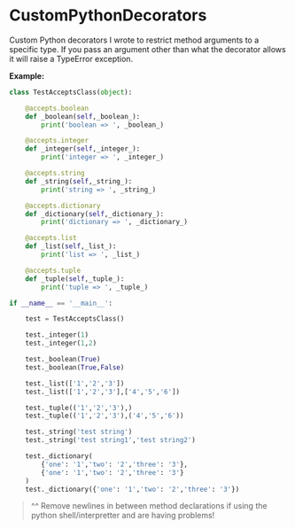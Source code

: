 # CustomPythonDecorators
Custom Python decorators I wrote to restrict method arguments to a specific type. If you pass an argument other than what the decorator allows it will raise a TypeError exception.

**Example:**

```python
class TestAcceptsClass(object):

    @accepts.boolean
    def _boolean(self,_boolean_):
        print('boolean => ', _boolean_)

    @accepts.integer
    def _integer(self,_integer_):
        print('integer => ', _integer_)

    @accepts.string
    def _string(self,_string_):
        print('string => ', _string_)

    @accepts.dictionary
    def _dictionary(self,_dictionary_):
        print('dictionary => ', _dictionary_)

    @accepts.list
    def _list(self,_list_):
        print('list => ', _list_)

    @accepts.tuple
    def _tuple(self,_tuple_):
        print('tuple => ', _tuple_)

if __name__ == '__main__':

    test = TestAcceptsClass()

    test._integer(1)
    test._integer(1,2)

    test._boolean(True)
    test._boolean(True,False)

    test._list(['1','2','3'])
    test._list(['1','2','3'],['4','5','6'])

    test._tuple(('1','2','3'),)
    test._tuple(('1','2','3'),('4','5','6'))

    test._string('test string')
    test._string('test string1','test string2')

    test._dictionary(
        {'one': '1','two': '2','three': '3'},
        {'one': '1','two': '2','three': '3'}
    )
    test._dictionary({'one': '1','two': '2','three': '3'})
```

> ^^ Remove newlines in between method declarations if using the python shell/interpretter and are having problems!

